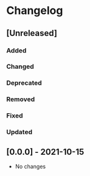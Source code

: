 # Changelog

## [Unreleased]

### Added

### Changed

### Deprecated

### Removed

### Fixed

### Updated

## [0.0.0] - 2021-10-15

- No changes
